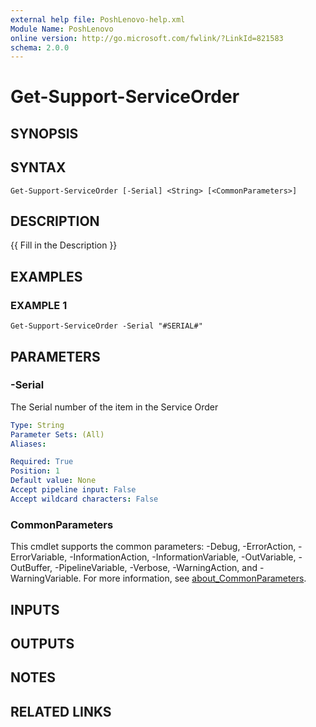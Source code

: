 ```yaml
---
external help file: PoshLenovo-help.xml
Module Name: PoshLenovo
online version: http://go.microsoft.com/fwlink/?LinkId=821583
schema: 2.0.0
---
```


# Get-Support-ServiceOrder

## SYNOPSIS

## SYNTAX

```
Get-Support-ServiceOrder [-Serial] <String> [<CommonParameters>]
```

## DESCRIPTION
{{ Fill in the Description }}

## EXAMPLES

### EXAMPLE 1
```
Get-Support-ServiceOrder -Serial "#SERIAL#"
```

## PARAMETERS

### -Serial
The Serial number of the item in the Service Order

```yaml
Type: String
Parameter Sets: (All)
Aliases:

Required: True
Position: 1
Default value: None
Accept pipeline input: False
Accept wildcard characters: False
```

### CommonParameters
This cmdlet supports the common parameters: -Debug, -ErrorAction, -ErrorVariable, -InformationAction, -InformationVariable, -OutVariable, -OutBuffer, -PipelineVariable, -Verbose, -WarningAction, and -WarningVariable. For more information, see [about_CommonParameters](http://go.microsoft.com/fwlink/?LinkID=113216).

## INPUTS

## OUTPUTS

## NOTES

## RELATED LINKS

